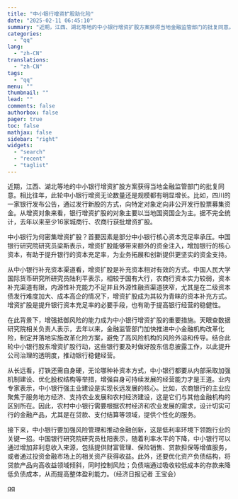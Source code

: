 ```yaml
---
title: "中小银行增资扩股助化险"
date: "2025-02-11 06:45:10"
summary: "近期，江西、湖北等地的中小银行增资扩股方案获得当地金融监管部门的批复同意。相比往年，此轮中小银行..."
categories:
  - "qq"
lang:
  - "zh-CN"
translations:
  - "zh-CN"
tags:
  - "qq"
menu: ""
thumbnail: ""
lead: ""
comments: false
authorbox: false
pager: true
toc: false
mathjax: false
sidebar: "right"
widgets:
  - "search"
  - "recent"
  - "taglist"
---
```


近期，江西、湖北等地的中小银行增资扩股方案获得当地金融监管部门的批复同意。相比往年，此轮中小银行增资无论数量还是规模都有明显增长。比如，四川的一家银行发布公告，通过发行新股的方式，向特定对象定向非公开发行股票募集资金。从增资对象来看，银行增资扩股的对象主要以当地国资国企为主。据不完全统计，去年以来至少16家城商行、农商行获批增资扩股。

中小银行为何密集增资扩股？首要因素是部分中小银行核心资本充足率承压。中国银行研究院研究员梁斯表示，增资扩股能够带来额外的资金注入，增加银行的核心资本，有助于提升银行的资本充足率，为业务拓展和创新提供更坚实的资金支持。

从中小银行补充资本渠道看，增资扩股是补充资本相对有效的方式。中国人民大学国际货币研究所研究员陆利平表示，相较于国有大行，农商行资本实力较弱，资本补充渠道有限，内源性补充能力不足并且外源性融资渠道狭窄，尤其是在二级资本债发行难度加大、成本高企的情况下，增资扩股成为其较为青睐的资本补充方式。增资扩股是提升银行资本充足率的必要手段，也有助于提高银行经营的稳健性。

在此背景下，增强抵御风险的能力成为中小银行增资扩股的重要措施。天眼查数据研究院相关负责人表示，去年以来，金融监管部门加快推进中小金融机构改革化险，制定并落地实施改革化险方案，避免了高风险机构的风险外溢和传导。结合此轮中小银行股东增资扩股行动，这些银行要及时做好股东信息披露工作，以此提升公司治理的透明度，推动银行稳健经营。

从长远看，打铁还需自身硬，无论哪种补资本方式，中小银行都要从内部采取加强机制建设、优化股权结构等举措，增强自身可持续发展的经营能力才是王道。业内专家表示，中小银行强主业建设是实现长远发展的核心。比如，农商银行的主业应聚焦于服务地方经济、支持农业发展和农村经济建设，这是它们与其他金融机构的区别所在。因此，农村中小银行需要根据农村经济和农业发展的需求，设计切实可行的金融产品，尤其是在贷款、支付结算等领域，提供个性化的服务。

接下来，中小银行要加强风险管理和推动金融创新，这是低利率环境下领跑行业的关键一招。中国银行研究院研究员杜阳表示，随着利率水平的下降，中小银行可以通过增加非利息收入来源，包括提供财富管理、保险销售、贷款担保等增值服务，或者通过投资金融市场上的相关资产获得收益。此外，还要优化资产负债结构，将贷款产品向高收益领域倾斜，同时控制风险；负债端通过吸收较低成本的存款来降低负债成本，从而提高整体盈利能力。（经济日报记者 王宝会）

[qq](https://new.qq.com/rain/a/20250211A0129500)
